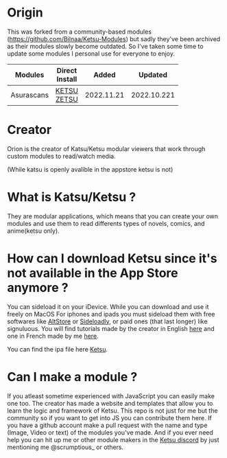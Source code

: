 # Origin
This was forked from a community-based modules (https://github.com/Bilnaa/Ketsu-Modules) but sadly they've been archived as their modules slowly become outdated.
So I've taken some time to update some modules I personal use for everyone to enjoy.


| Modules                        | Direct<br>Install                              | Added      | Updated     |
|--------------------------------|:----------------------------------------------:|:----------:|:-----------:|
| Asurascans                     | [KETSU][asura-ketsu]<br>[ZETSU][asura-zetsu] | 2022.11.21 | 2022.10.221 |

[asura-ketsu]: ketsuapp:///?moduleData=https://raw.githubusercontent.com/OffsetParts/KetsuModules/master/Asura/asura.json
[asura-zetsu]: zetsuapp:///?moduleData=https://raw.githubusercontent.com/OffsetParts/KetsuModules/master/Asura/asura.json

# Creator
Orion is the creator of Katsu/Ketsu modular viewers that work through custom modules to read/watch media.

(While katsu is openly avalible in the appstore ketsu is not)

# What is Katsu/Ketsu ?
They are modular applications, which means that you can create your own modules and use them to read differents types of novels, comics, and anime(ketsu only). 

# How can I download Ketsu since it's not available in the App Store anymore ?
You can sideload it on your iDevice. While you can download and use it freely on MacOS
For iphones and ipads you must sideload them with free softwares like [AltStore](https://altstore.io/) or [Sideloadly](https://sideloadly.io/), or paid ones (that last longer) like signuluous.
You will find tutorials made by the creator in English [here](https://ketsu.app/download.html) and one in French made by me [here](https://www.youtube.com/watch?v=qX2MAsUBdfQ).

You can find the ipa file here [Ketsu](https://ketsu.app).

# Can I make a module ? 
If you atleast sometime experienced with JavaScript you can easily make one too. The creator has made a website and templates that allow you to learn the logic and framework of Ketsu.
This repo is not just for me but the community so if you want to get into JS you can contribute them here.
If you have a github account make a pull request with the name and type (Image, Video or text) of the modules you've made.
And if you ever need help you can hit up me or other module makers in the [Ketsu discord](https://discord.gg/CP3Q6XBv9F) by just mentioning me @scrumptious_ or others.
